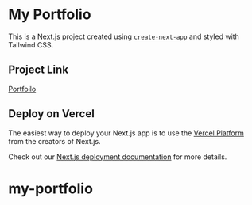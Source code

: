 # My Portfolio

This is a [Next.js](https://nextjs.org/) project created using [`create-next-app`](https://github.com/vercel/next.js/tree/canary/packages/create-next-app) and styled with Tailwind CSS.
## Project Link
[Portfoilo](https://my-portfolio-git-main-krishanu7s-projects.vercel.app/)

## Deploy on Vercel

The easiest way to deploy your Next.js app is to use the [Vercel Platform](https://vercel.com/new?utm_medium=default-template&filter=next.js&utm_source=create-next-app&utm_campaign=create-next-app-readme) from the creators of Next.js.

Check out our [Next.js deployment documentation](https://nextjs.org/docs/deployment) for more details.
# my-portfolio

